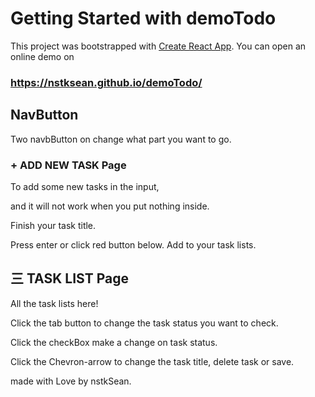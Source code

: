 # Getting Started with demoTodo

This project was bootstrapped with [Create React App](https://github.com/facebook/create-react-app).
You can open an online demo on 

### https://nstksean.github.io/demoTodo/

## NavButton

Two navbButton on change what part you want to go.

### + ADD NEW TASK Page
To add some new tasks in the input, 

and it will not work when you put nothing inside.

Finish your task title. 

Press enter or click red button below. Add to your task lists.

## 三 TASK LIST Page
All the task lists here!

Click the tab button to change the task status you want to check.

Click the checkBox make a change on task status.

Click the Chevron-arrow to change the task title, delete task or save.

made with Love by nstkSean.
